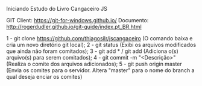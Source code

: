 Iniciando Estudo do Livro Cangaceiro JS

GIT
Client: https://git-for-windows.github.io/
Documento: http://rogerdudler.github.io/git-guide/index.pt_BR.html

1 - git clone https://github.com/thiagosilr/jscangaceiro (O comando baixa e cria um novo diretório git local);
2 - git status (Exibi os arquivos modificados que ainda não foram comitados);
3 - git add * / git add <arquivo> (Adiciona o(s) arquivo(s) para serem comitados);
4 - git commit -m "<Descrição>" (Realiza o comite dos arquivos adicionados);
5 - git push origin master (Envia os comites para o servidor. Altera "master" para o nome do branch a qual deseja enciar os comites)